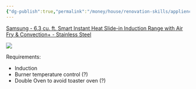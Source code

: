```yaml
---
{"dg-publish":true,"permalink":"/money/house/renovation-skills/appliences/oven-and-stove/","tags":["oakmore"]}
---
```



[Samsung - 6.3 cu. ft. Smart Instant Heat Slide-in Induction Range with Air Fry & Convection+ - Stainless Steel](https://www.bestbuy.com/site/samsung-6-3-cu-ft-smart-instant-heat-slide-in-induction-range-with-air-fry-convection-stainless-steel/6491829.p?skuId=6491829)

![](https://pisces.bbystatic.com/image2/BestBuy_US/images/products/6491/6491829_sd.jpg;maxHeight=2000;maxWidth=2000)

Requirements:
- Induction
- Burner temperature control (?)
- Double Oven to avoid toaster oven (?)